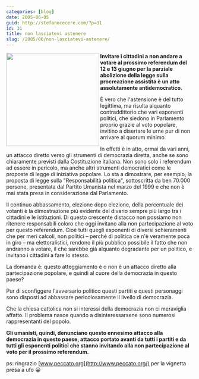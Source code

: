 ```yaml
---
categories: [blog]
date: 2005-06-05
guid: http://stefanocecere.com/?p=31
id: 31
title: non lasciatevi astenere
slug: /2005/06/non-lasciatevi-astenere/
---
```


<img src="http://www.peccato.org/cartoons/IMMAGINI/astinenza_astensione_big.jpg" align="left" width="250" height="250" /><span style="font-weight: bold">Invitare i cittadini a non andare a votare al prossimo referendum del 12 e 13 giugno per la parziale abolizione della legge sulla procreazione assistita è un atto assolutamente antidemocratico.</span>

&#xc8; vero che l'astensione è del tutto legittima, ma risulta alquanto contraddittorio che vari esponenti politici, che siedono in Parlamento proprio grazie al voto popolare, invitino a disertare le urne pur di non arrivare al quorum minimo.

In effetti è in atto, ormai da vari anni, un attacco diretto verso gli strumenti di democrazia diretta, anche se sono chiaramente previsti dalla Costituzione italiana. Non sono solo i referendum ad essere in pericolo, ma anche altri strumenti democratici come le proposte di legge di iniziativa popolare. Lo sta a dimostrare, per esempio, la proposta di legge sulla "Responsabilità politica", sottoscritta da ben 70.000 persone, presentata dal Partito Umanista nel marzo del 1999 e che non è mai stata presa in considerazione dal Parlamento.

Il continuo abbassamento, elezione dopo elezione, della percentuale dei votanti è la dimostrazione più evidente del divario sempre più largo tra i cittadini e le istituzioni. Di questo crescente distacco non possiamo non ritenere responsabili coloro che oggi invitano alla non partecipazione al voto per questo referendum. Cioè tutti quegli esponenti di diversi schieramenti che per meri calcoli, non politici &#x2013; perché di politica ce n'è veramente poca in giro &#x2013; ma elettoralistici, rendono il più pubblico possibile il fatto che non andranno a votare, il che sarebbe già alquanto degradante per un politico, e invitano i cittadini a fare lo stesso.
  
La domanda è: questo atteggiamento è o non è un attacco diretto alla partecipazione popolare, e quindi al cuore della democrazia in questo paese?
  
Pur di sconfiggere l'avversario politico questi partiti e questi personaggi sono disposti ad abbassare pericolosamente il livello di democrazia.
  
Che la chiesa cattolica non si interessi della democrazia non ci meraviglia affatto. Il problema nasce quando a disinteressarsene sono numerosi rappresentanti del popolo.

<span style="font-weight: bold">Gli umanisti, quindi, denunciano questo ennesimo attacco alla democrazia in questo paese, attacco portato avanti da tutti i partiti e da tutti gli esponenti politici che stanno invitando alla non partecipazione al voto per il prossimo referendum.</span>

ps: ringrazio [www.peccato.org](http://www.peccato.org/) per la vignetta presa a ufo 😀